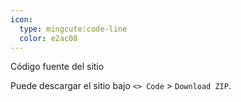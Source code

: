 ```yaml
---
icon: 
  type: mingcute:code-line
  color: e2ac08 
---
```

Código fuente del sitio

Puede descargar el sitio bajo `<> Code` > `Download ZIP`.